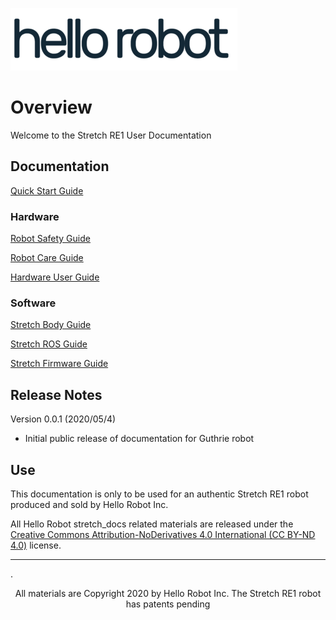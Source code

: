 ![](images/hello_robot_large_rs.png)

# Overview
Welcome to the Stretch RE1 User Documentation

## Documentation

[Quick Start Guide](quick_start_guide.md) 

### Hardware

[Robot Safety Guide](robot_safety_guide.md)

[Robot Care Guide](robot_care_guide.md)

[Hardware User Guide](hardware_user_guide.md)

### Software

[Stretch Body Guide](stretch_body_guide.md)

[Stretch ROS Guide](stretch_ros_guide.md)

[Stretch Firmware Guide](https://github.com/hello-robot/stretch_firmware)

## Release Notes
Version 0.0.1 (2020/05/4)

 * Initial public release of documentation for Guthrie robot

## Use

This documentation is only to be used for an authentic Stretch RE1 robot produced and sold by Hello Robot Inc. 

All Hello Robot stretch_docs related materials are released under the [Creative Commons Attribution-NoDerivatives 4.0 International (CC BY-ND 4.0)](https://creativecommons.org/licenses/by-nd/4.0) license.



------
.<div align="center"> All materials are Copyright 2020 by Hello Robot Inc. The Stretch RE1 robot has patents pending</div>
